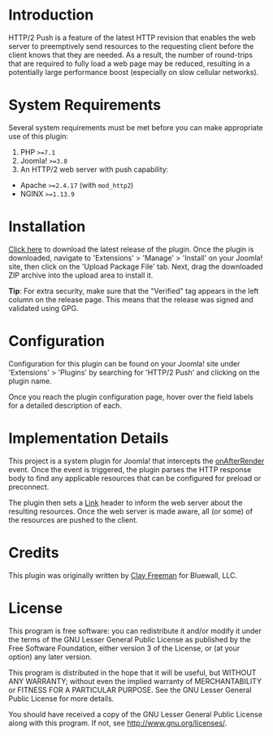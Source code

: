 # Introduction

HTTP/2 Push is a feature of the latest HTTP revision that enables the web server
to preemptively send resources to the requesting client before the client knows
that they are needed. As a result, the number of round-trips that are required
to fully load a web page may be reduced, resulting in a potentially large
performance boost (especially on slow cellular networks).

# System Requirements

Several system requirements must be met before you can make appropriate use of
this plugin:

1. PHP `>=7.1`
2. Joomla! `>=3.8`
3. An HTTP/2 web server with push capability:
  * Apache `>=2.4.17` (with `mod_http2`)
  * NGINX `>=1.13.9`

# Installation

[Click here] to download the latest release of the plugin. Once the plugin is
downloaded, navigate to 'Extensions' > 'Manage' > 'Install' on your Joomla!
site, then click on the 'Upload Package File' tab. Next, drag the downloaded
ZIP archive into the upload area to install it.

**Tip**: For extra security, make sure that the "Verified" tag appears in the
left column on the release page. This means that the release was signed and
validated using GPG.

# Configuration

Configuration for this plugin can be found on your Joomla! site under
'Extensions' > 'Plugins' by searching for 'HTTP/2 Push' and clicking on the
plugin name.

Once you reach the plugin configuration page, hover over the field labels for a
detailed description of each.

# Implementation Details

This project is a system plugin for Joomla! that intercepts the
[onAfterRender] event. Once the event is triggered, the plugin parses the HTTP
response body to find any applicable resources that can be configured for
preload or preconnect.

The plugin then sets a [Link] header to inform the web server about the
resulting resources. Once the web server is made aware, all (or some) of the
resources are pushed to the client.

# Credits

This plugin was originally written by [Clay Freeman] for Bluewall, LLC.

# License

This program is free software: you can redistribute it and/or modify
it under the terms of the GNU Lesser General Public License as published by
the Free Software Foundation, either version 3 of the License, or
(at your option) any later version.

This program is distributed in the hope that it will be useful,
but WITHOUT ANY WARRANTY; without even the implied warranty of
MERCHANTABILITY or FITNESS FOR A PARTICULAR PURPOSE. See the
GNU Lesser General Public License for more details.

You should have received a copy of the GNU Lesser General Public License
along with this program. If not, see http://www.gnu.org/licenses/.

[Click here]: https://github.com/bluewallweb/plg_http2push/releases/latest
[onAfterRender]: https://docs.joomla.org/Plugin/Events/System#onAfterRender
[Link]: https://www.smashingmagazine.com/2017/04/guide-http2-server-push
[Clay Freeman]: https://github.com/clayfreeman
